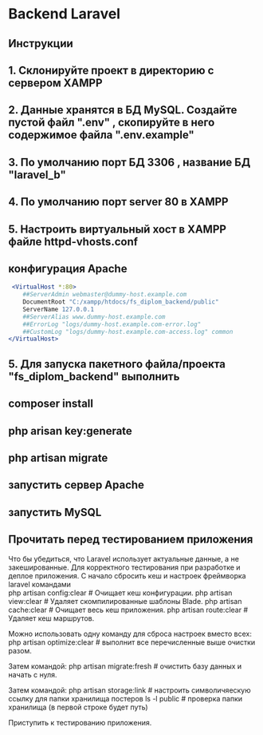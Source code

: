 # Backend Laravel

## Инструкции

## 1. Склонируйте проект в директорию с сервером XAMPP

## 2. Данные хранятся в БД MySQL. Создайте пустой файл ".env" , скопируйте в него содержимое файла ".env.example"

## 3. По умолчанию порт БД 3306 , название БД "laravel_b"

## 4. По умолчанию порт server 80 в XAMPP

## 5. Настроить виртуальный хост в XAMPP файле httpd-vhosts.conf

## конфигурация Apache

```apache
 <VirtualHost *:80>
    ##ServerAdmin webmaster@dummy-host.example.com
    DocumentRoot "C:/xampp/htdocs/fs_diplom_backend/public"
    ServerName 127.0.0.1
    ##ServerAlias www.dummy-host.example.com
    ##ErrorLog "logs/dummy-host.example.com-error.log"
    ##CustomLog "logs/dummy-host.example.com-access.log" common
</VirtualHost>
```

## 5. Для запуска пакетного файла/проекта "fs_diplom_backend" выполнить

## composer install

## php arisan key:generate

## php artisan migrate

## запустить сервер Apache

## запустить MySQL

## Прочитать перед тестированием приложения

Что бы убедиться, что Laravel использует актуальные данные, а не закешированные.
Для корректного тестирования при разработке и деплое приложения. С начало сбросить кеш и настроек фреймворка laravel командами  
php artisan config:clear  # Очищает кеш конфигурации.
php artisan view:clear    # Удаляет скомпилированные шаблоны Blade.
php artisan cache:clear   # Очищает весь кеш приложения.
php artisan route:clear   # Удаляет кеш маршрутов.

Можно использовать одну команду для сброса настроек вместо всех:
php artisan optimize:clear # выполнит все перечисленные выше очистки разом.

Затем командой:
php artisan migrate:fresh # очистить базу данных и начать с нуля.

Затем командой:
php artisan storage:link # настроить символичяескую ссылку для папки хранилища постеров
ls -l public             # проверка папки хранилища (в первой строке будет путь)

Приступить к тестированию приложения.
